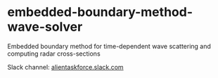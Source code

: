 # embedded-boundary-method-wave-solver
Embedded boundary method for time-dependent wave scattering and computing radar cross-sections

Slack channel: [alientaskforce.slack.com](alientaskforce.slack.com)
